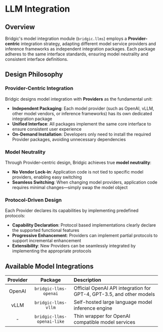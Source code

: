 # LLM Integration

## Overview

Bridgic's model integration module (`bridgic.llms`) employs a **Provider-centric** integration strategy, adapting different model service providers and inference frameworks as independent integration packages. Each package adheres to the same interface standards, ensuring model neutrality and consistent interface definitions.

## Design Philosophy

### Provider-Centric Integration

Bridgic designs model integration with **Providers** as the fundamental unit:

- **Independent Packaging**: Each model provider (such as OpenAI, vLLM, other model vendors, or inference frameworks) has its own dedicated integration package
- **Unified Interface**: All packages implement the same core interface to ensure consistent user experience
- **On-Demand Installation**: Developers only need to install the required Provider packages, avoiding unnecessary dependencies

### Model Neutrality

Through Provider-centric design, Bridgic achieves true **model neutrality**:

- **No Vendor Lock-in**: Application code is not tied to specific model providers, enabling easy switching
- **Seamless Switching**: When changing model providers, application code requires minimal changes—simply swap the model object

### Protocol-Driven Design

Each Provider declares its capabilities by implementing predefined protocols:

- **Capability Declaration**: Protocol based implementations clearly declare the supported functional features
- **Progressive Enhancement**: Providers can implement partial protocols to support incremental enhancement
- **Extensibility**: New Providers can be seamlessly integrated by implementing the appropriate protocols

## Available Model Integrations

| Provider |        Package              | Description                                                          |
|:--------:|:---------------------------:|:---------------------------------------------------------------------|
|  OpenAI  | `bridgic-llms-openai`       | Official OpenAI API integration for GPT-4, GPT-3.5, and other models |
|  vLLM    | `bridgic-llms-vllm`         | Self-hosted large language model inference engine                    |
|    -     | `bridgic-llms-openai-like`  | Thin wrapper for OpenAI compatible model services                    |
